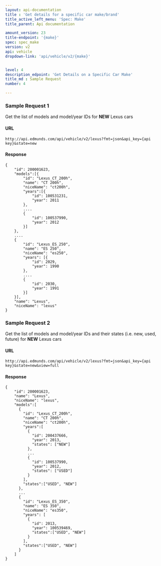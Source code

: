 ```yaml
---
layout: api-documentation
title : 'Get details for a specific car make/brand'
title_active_left_menu: 'Spec: Make'
title_parent: Api documentation

amount_version: 23
title-endpoint: '{make}'
spec: spec_make
version: v2
api: vehicle
dropdown-link: 'api/vehicle/v2/{make}'


level: 4
description_edpoint: 'Get Details on a Specific Car Make'
title_md : Sample Request
number: 4

---
```


### Sample Request 1

Get the list of models and model/year IDs for __NEW__ Lexus cars

#### URL

	http://api.edmunds.com/api/vehicle/v2/lexus?fmt=json&api_key={api key}&state=new

#### Response

	{
		"id": 200001623,
		"models":[{
			"id": "Lexus_CT_200h",
			"name":	"CT 200h",
			"niceName": "ct200h",
			"years":[{
				"id": 100531231,
				"year": 2011
			},
			....
			{
				"id": 100537990,
				"year": 2012
			}]
		},
		....
		{
			"id": "Lexus_ES_250",
			"name": "ES 250",
			"niceName": "es250",
			"years": [{
				"id": 2029,
				"year": 1990
			},
			....
			{
				"id": 2030,
				"year": 1991
			}]
		}],
		"name": "Lexus",
		"niceName": "lexus"
	}

### Sample Request 2

Get the list of models and model/year IDs and their states (i.e. new, used, future) for __NEW__ Lexus cars

#### URL

	http://api.edmunds.com/api/vehicle/v2/lexus?fmt=json&api_key={api key}&state=new&view=full

#### Response

	{
		"id": 200001623,
		"name": "Lexus",
		"niceName": "lexus",
		"models":[
		  {
			"id": "Lexus_CT_200h",
			"name":	"CT 200h",
			"niceName": "ct200h",
			"years":[
			  {
				"id": 200437666,
				"year": 2013,
				"states": ["NEW"]
			  },
			  ...
			  {
				"id": 100537990,
				"year": 2012,
				"states": ["USED"]
			  }
			],
			"states":["USED", "NEW"]
		  },
		  ...
		  {
			"id": "Lexus_ES_350",
			"name": "ES 350",
			"niceName": "es350",
			"years": [
			  {
				"id": 2013,
				"year": 100539469,
				"states":["USED", "NEW"]
			  }
			],
			"states":["USED", "NEW"]
		  }
		]
	}